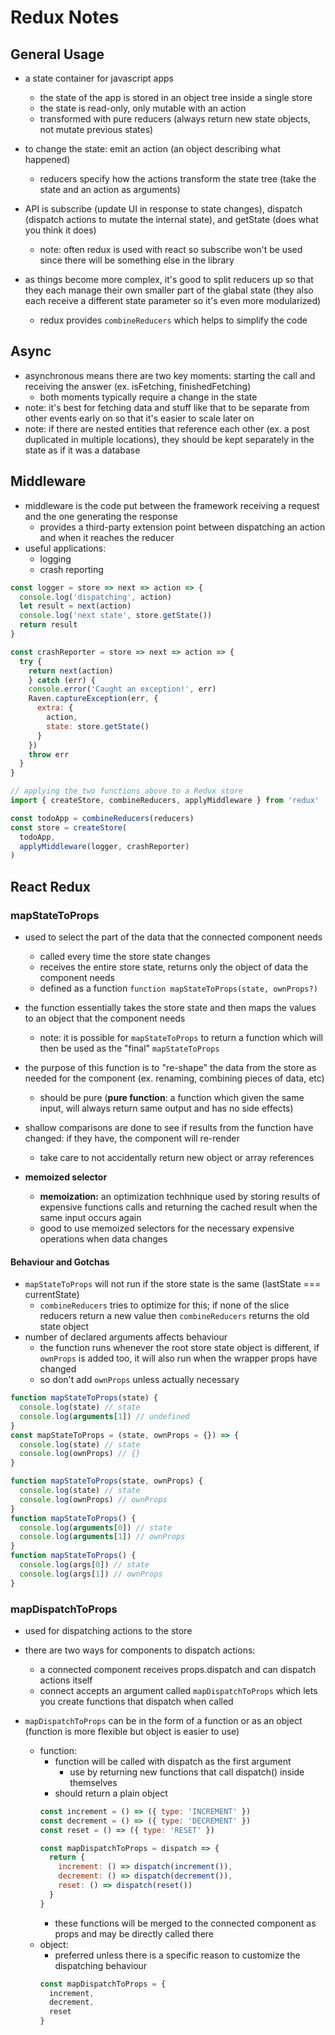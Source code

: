 # Redux Notes 

## General Usage
- a state container for javascript apps 
  - the state of the app is stored in an object tree inside a single store 
  - the state is read-only, only mutable with an action 
  - transformed with pure reducers (always return new state objects, not mutate previous states)

- to change the state: emit an action (an object describing what happened)
  - reducers specify how the actions transform the state tree (take the state and an action as arguments) 

- API is subscribe (update UI in response to state changes), dispatch (dispatch actions to mutate the internal state), and getState (does what you think it does)
  - note: often redux is used with react so subscribe won't be used since there will be something else in the library 

- as things become more complex, it's good to split reducers up so that they each manage their own smaller part of the glabal state (they also each receive a different state parameter so it's even more modularized)
  - redux provides `combineReducers` which helps to simplify the code 

## Async
- asynchronous means there are two key moments: starting the call and receiving the answer (ex. isFetching, finishedFetching)
  - both moments typically require a change in the state 
- note: it's best for fetching data and stuff like that to be separate from other events early on so that it's easier to scale later on
- note: if there are nested entities that reference each other (ex. a post duplicated in multiple locations), they should be kept separately in the state as if it was a database 

## Middleware 
- middleware is the code put between the framework receiving a request and the one generating the response 
  - provides a third-party extension point between dispatching an action and when it reaches the reducer 
- useful applications:
  - logging
  - crash reporting

```javascript
const logger = store => next => action => {
  console.log('dispatching', action)
  let result = next(action)
  console.log('next state', store.getState())
  return result
}

const crashReporter = store => next => action => {
  try {
    return next(action)
    } catch (err) {
    console.error('Caught an exception!', err)
    Raven.captureException(err, {
      extra: {
        action,
        state: store.getState()
      }
    })
    throw err
  }
} 

// applying the two functions above to a Redux store 
import { createStore, combineReducers, applyMiddleware } from 'redux'

const todoApp = combineReducers(reducers)
const store = createStore(
  todoApp,
  applyMiddleware(logger, crashReporter)
)
```

## React Redux 

### mapStateToProps
- used to select the part of the data that the connected component needs 
  - called every time the store state changes 
  - receives the entire store state, returns only the object of data the component needs 
  - defined as a function `function mapStateToProps(state, ownProps?)`
- the function essentially takes the store state and then maps the values to an object that the component needs 
  - note: it is possible for `mapStateToProps` to return a function which will then be used as the "final" `mapStateToProps`

- the purpose of this function is to "re-shape" the data from the store as needed for the component (ex. renaming, combining pieces of data, etc)
  - should be pure (**pure function**: a function which given the same input, will always return same output and has no side effects)

- shallow comparisons are done to see if results from the function have changed: if they have, the component will re-render
  - take care to not accidentally return new object or array references 
- **memoized selector**
  - **memoization:** an optimization techhnique used by storing results of expensive functions calls and returning the cached result when the same input occurs again
  - good to use memoized selectors for the necessary expensive operations when data changes 

#### Behaviour and Gotchas
- `mapStateToProps` will not run if the store state is the same (lastState === currentState)
  - `combineReducers` tries to optimize for this; if none of the slice reducers return a new value then `combineReducers` returns the old state object
- number of declared arguments affects behaviour 
  - the function runs whenever the root store state object is different, if `ownProps` is added too, it will also run when the wrapper props have changed 
  - so don't add `ownProps` unless actually necessary
```javascript
function mapStateToProps(state) {
  console.log(state) // state
  console.log(arguments[1]) // undefined
}
const mapStateToProps = (state, ownProps = {}) => {
  console.log(state) // state
  console.log(ownProps) // {}
}

function mapStateToProps(state, ownProps) {
  console.log(state) // state
  console.log(ownProps) // ownProps
}
function mapStateToProps() {
  console.log(arguments[0]) // state
  console.log(arguments[1]) // ownProps
}
function mapStateToProps() {
  console.log(args[0]) // state
  console.log(args[1]) // ownProps
}
```

### mapDispatchToProps
- used for dispatching actions to the store 

- there are two ways for components to dispatch actions: 
  - a connected component receives props.dispatch and can dispatch actions itself 
  - connect accepts an argument called `mapDispatchToProps` which lets you create functions that dispatch when called 

- `mapDispatchToProps` can be in the form of a function or as an object (function is more flexible but object is easier to use)
  - function: 
    - function will be called with dispatch as the first argument 
      - use by returning new functions that call dispatch() inside themselves
    - should return a plain object
    ```javascript
    const increment = () => ({ type: 'INCREMENT' })
    const decrement = () => ({ type: 'DECREMENT' })
    const reset = () => ({ type: 'RESET' })

    const mapDispatchToProps = dispatch => {
      return {
        increment: () => dispatch(increment()),
        decrement: () => dispatch(decrement()),
        reset: () => dispatch(reset())
      }
    }
    ```
    - these functions will be merged to the connected component as props and may be directly called there 
  - object:
      - preferred unless there is a specific reason to customize the dispatching behaviour 
      ```javascript 
      const mapDispatchToProps = {
        increment, 
        decrement, 
        reset
      }
      ```


